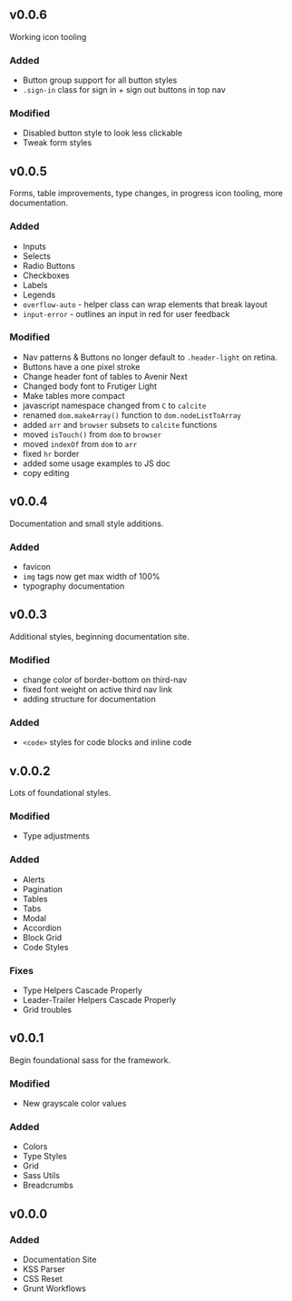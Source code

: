 ## v0.0.6
Working icon tooling

### Added
- Button group support for all button styles
- `.sign-in` class for sign in + sign out buttons in top nav

### Modified
- Disabled button style to look less clickable
- Tweak form styles

## v0.0.5
Forms, table improvements, type changes, in progress icon tooling, more documentation.

### Added
- Inputs
- Selects
- Radio Buttons
- Checkboxes
- Labels
- Legends
- `overflow-auto` - helper class can wrap elements that break layout
- `input-error` - outlines an input in red for user feedback

### Modified
- Nav patterns & Buttons no longer default to `.header-light` on retina.
- Buttons have a one pixel stroke
- Change header font of tables to Avenir Next
- Changed body font to Frutiger Light
- Make tables more compact
- javascript namespace changed from `C` to `calcite`
- renamed `dom.makeArray()` function to `dom.nodeListToArray`
- added `arr` and `browser` subsets to `calcite` functions
- moved `isTouch()` from `dom` to `browser`
- moved `indexOf` from `dom` to `arr`
- fixed `hr` border
- added some usage examples to JS doc
- copy editing

## v0.0.4
Documentation and small style additions.

### Added
- favicon
- `img` tags now get max width of 100%
- typography documentation

## v0.0.3
Additional styles, beginning documentation site.

### Modified
- change color of border-bottom on third-nav
- fixed font weight on active third nav link
- adding structure for documentation

### Added
- `<code>` styles for code blocks and inline code

## v.0.0.2
Lots of foundational styles.

### Modified
- Type adjustments

### Added
- Alerts
- Pagination
- Tables
- Tabs
- Modal
- Accordion
- Block Grid
- Code Styles

### Fixes
- Type Helpers Cascade Properly
- Leader-Trailer Helpers Cascade Properly
- Grid troubles

## v0.0.1

Begin foundational sass for the framework.

### Modified
- New grayscale color values

### Added
- Colors
- Type Styles
- Grid
- Sass Utils
- Breadcrumbs

## v0.0.0

### Added
- Documentation Site
- KSS Parser
- CSS Reset
- Grunt Workflows
